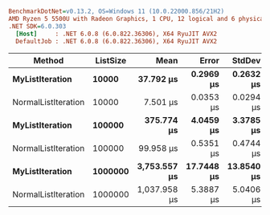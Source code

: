 ``` ini

BenchmarkDotNet=v0.13.2, OS=Windows 11 (10.0.22000.856/21H2)
AMD Ryzen 5 5500U with Radeon Graphics, 1 CPU, 12 logical and 6 physical cores
.NET SDK=6.0.303
  [Host]     : .NET 6.0.8 (6.0.822.36306), X64 RyuJIT AVX2
  DefaultJob : .NET 6.0.8 (6.0.822.36306), X64 RyuJIT AVX2


```
|              Method | ListSize |         Mean |      Error |     StdDev | Allocated |
|-------------------- |--------- |-------------:|-----------:|-----------:|----------:|
|     **MyListIteration** |    **10000** |    **37.792 μs** |  **0.2969 μs** |  **0.2632 μs** |      **40 B** |
| NormalListIteration |    10000 |     7.501 μs |  0.0353 μs |  0.0294 μs |         - |
|     **MyListIteration** |   **100000** |   **375.774 μs** |  **4.0459 μs** |  **3.3785 μs** |      **40 B** |
| NormalListIteration |   100000 |    99.958 μs |  0.5351 μs |  0.4744 μs |         - |
|     **MyListIteration** |  **1000000** | **3,753.557 μs** | **17.7448 μs** | **13.8540 μs** |      **42 B** |
| NormalListIteration |  1000000 | 1,037.958 μs |  5.3887 μs |  5.0406 μs |       1 B |
